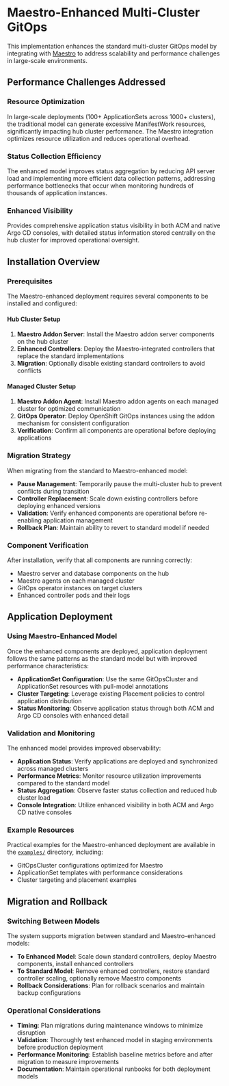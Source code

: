 # Maestro-Enhanced Multi-Cluster GitOps

This implementation enhances the standard multi-cluster GitOps model by integrating with [Maestro](https://github.com/stolostron/maestro-addon) to address scalability and performance challenges in large-scale environments.

## Performance Challenges Addressed

### Resource Optimization
In large-scale deployments (100+ ApplicationSets across 1000+ clusters), the traditional model can generate excessive ManifestWork resources, significantly impacting hub cluster performance. The Maestro integration optimizes resource utilization and reduces operational overhead.

### Status Collection Efficiency  
The enhanced model improves status aggregation by reducing API server load and implementing more efficient data collection patterns, addressing performance bottlenecks that occur when monitoring hundreds of thousands of application instances.

### Enhanced Visibility
Provides comprehensive application status visibility in both ACM and native Argo CD consoles, with detailed status information stored centrally on the hub cluster for improved operational oversight.

## Installation Overview

### Prerequisites

The Maestro-enhanced deployment requires several components to be installed and configured:

#### Hub Cluster Setup
1. **Maestro Addon Server**: Install the Maestro addon server components on the hub cluster
2. **Enhanced Controllers**: Deploy the Maestro-integrated controllers that replace the standard implementations
3. **Migration**: Optionally disable existing standard controllers to avoid conflicts

#### Managed Cluster Setup  
1. **Maestro Addon Agent**: Install Maestro addon agents on each managed cluster for optimized communication
2. **GitOps Operator**: Deploy OpenShift GitOps instances using the addon mechanism for consistent configuration
3. **Verification**: Confirm all components are operational before deploying applications

### Migration Strategy

When migrating from the standard to Maestro-enhanced model:

- **Pause Management**: Temporarily pause the multi-cluster hub to prevent conflicts during transition
- **Controller Replacement**: Scale down existing controllers before deploying enhanced versions
- **Validation**: Verify enhanced components are operational before re-enabling application management
- **Rollback Plan**: Maintain ability to revert to standard model if needed

### Component Verification

After installation, verify that all components are running correctly:
- Maestro server and database components on the hub
- Maestro agents on each managed cluster  
- GitOps operator instances on target clusters
- Enhanced controller pods and their logs

## Application Deployment

### Using Maestro-Enhanced Model

Once the enhanced components are deployed, application deployment follows the same patterns as the standard model but with improved performance characteristics:

- **ApplicationSet Configuration**: Use the same GitOpsCluster and ApplicationSet resources with pull-model annotations
- **Cluster Targeting**: Leverage existing Placement policies to control application distribution  
- **Status Monitoring**: Observe application status through both ACM and Argo CD consoles with enhanced detail

### Validation and Monitoring

The enhanced model provides improved observability:

- **Application Status**: Verify applications are deployed and synchronized across managed clusters
- **Performance Metrics**: Monitor resource utilization improvements compared to the standard model
- **Status Aggregation**: Observe faster status collection and reduced hub cluster load
- **Console Integration**: Utilize enhanced visibility in both ACM and Argo CD native consoles

### Example Resources

Practical examples for the Maestro-enhanced deployment are available in the [`examples/`](examples/) directory, including:
- GitOpsCluster configurations optimized for Maestro
- ApplicationSet templates with performance considerations
- Cluster targeting and placement examples

## Migration and Rollback

### Switching Between Models

The system supports migration between standard and Maestro-enhanced models:

- **To Enhanced Model**: Scale down standard controllers, deploy Maestro components, install enhanced controllers
- **To Standard Model**: Remove enhanced controllers, restore standard controller scaling, optionally remove Maestro components
- **Rollback Considerations**: Plan for rollback scenarios and maintain backup configurations

### Operational Considerations

- **Timing**: Plan migrations during maintenance windows to minimize disruption
- **Validation**: Thoroughly test enhanced model in staging environments before production deployment  
- **Performance Monitoring**: Establish baseline metrics before and after migration to measure improvements
- **Documentation**: Maintain operational runbooks for both deployment models

